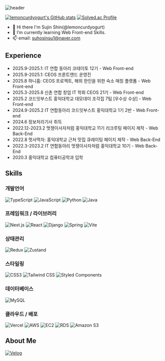 <!--

- 🔭 I’m currently working on ...
- 🌱 I’m currently learning ...
- 👯 I’m looking to collaborate on ...
- 🤔 I’m looking for help with ...
- 💬 Ask me about ...
- 📫 How to reach me: ...
- 😄 Pronouns: ...
- ⚡ Fun fact: ...
-->
![header](https://capsule-render.vercel.app/api?type=venom&color=auto&height=300&section=header&text=Shin%20%Sujin&fontSize=85)

[![lemoncurdyogurt's GitHub stats](https://github-readme-stats.vercel.app/api?username=lemoncurdyogurt&theme=github_dark&show_icons=true&hide=issues)](https://github.com/anuraghazra/github-readme-stats)
[![Solved.ac Profile](http://mazassumnida.wtf/api/generate_badge?boj=suhosinsu1)](https://solved.ac/suhosinsu1)

- 👋 Hi there I'm Sujin Shin(@lemoncurdyogurt)
- 🌱 I’m currently learning Web Front-end Skills.
- 📫 email: suhosinsu1@naver.com

## Experience
* 2025.9-2025.1: IT 연합 동아리 코테이토 12기 - Web Front-end
* 2025.9-2025.1: CEOS 프론트엔드 운영진
* 2025.8 하니홈: CEOS 프로젝트, 해외 한인을 위한 숙소 매칭 플랫폼 - Web Front-end
* 2025.3-2025.8 신촌 연합 창업 IT 학회 CEOS 21기 - Web Front-end
* 2025.2 코드잇부스트 홍익대학교 데모데이 조각집 7팀 [우수상 수상] - Web Front-end
* 2024.9-2025.2 IT 연합동아리 코드잇부스트 홍익대학교 1기 2반 - Web Front-end
* 2024.6 정보처리기사 취득
* 2022.12-2023.2 멋쟁이사자처럼 홍익대학교 11기 리크루팅 페이지 제작 - Web Back-End
* 2022.8 멋사먹자: 홍익대학교 근처 맛집 큐레이팅 페이지 제작 - Web Back-End
* 2022.3-2023.2 IT 연합동아리 멋쟁이사자처럼 홍익대학교 10기 - Web Back-End
* 2020.3 홍익대학교 컴퓨터공학과 입학
## Skills
### 개발언어
![TypeScript](https://img.shields.io/badge/TypeScript-3178C6.svg?&style=for-the-badge&logo=TypeScript&logoColor=white)
![JavaScript](https://img.shields.io/badge/JavaScript-F7DF1E.svg?&style=for-the-badge&logo=JavaScript&logoColor=white)
![Python](https://img.shields.io/badge/Python-3776AB.svg?&style=for-the-badge&logo=Python&logoColor=white)
![Java](https://img.shields.io/badge/Java-007396.svg?&style=for-the-badge&logo=Java&logoColor=white)
### 프레임워크 / 라이브러리
![Next.js](https://img.shields.io/badge/Next.js-000000.svg?&style=for-the-badge&logo=Next.js&logoColor=white)
![React](https://img.shields.io/badge/React-61DAFB.svg?&style=for-the-badge&logo=React&logoColor=white)
![Django](https://img.shields.io/badge/Django-092E20.svg?&style=for-the-badge&logo=Django&logoColor=white)
![Spring](https://img.shields.io/badge/Spring-6DB33F.svg?&style=for-the-badge&logo=Spring&logoColor=white)
![Vite](https://img.shields.io/badge/Vite-646CFF.svg?&style=for-the-badge&logo=Vite&logoColor=white)
### 상태관리
![Redux](https://img.shields.io/badge/Redux-764ABC.svg?&style=for-the-badge&logo=Redux&logoColor=white)
![Zustand](https://img.shields.io/badge/Zustand-000000.svg?&style=for-the-badge&logo=Zustand&logoColor=white)
### 스타일링
![CSS3](https://img.shields.io/badge/CSS3-1572B6.svg?&style=for-the-badge&logo=CSS3&logoColor=white)
![Tailwind CSS](https://img.shields.io/badge/Tailwind_CSS-06B6D4.svg?&style=for-the-badge&logo=Tailwind-CSS&logoColor=white)
![Styled Components](https://img.shields.io/badge/Styled-Components-DB7093.svg?&style=for-the-badge&logo=styled-components&logoColor=white)
### 데이터베이스
![MySQL](https://img.shields.io/badge/MySQL-4479A1.svg?&style=for-the-badge&logo=MySQL&logoColor=white)
### 클라우드 / 배포
![Vercel](https://img.shields.io/badge/Vercel-000000.svg?&style=for-the-badge&logo=Vercel&logoColor=white)
![AWS](https://img.shields.io/badge/AWS-232F3E.svg?&style=for-the-badge&logo=amazonaws&logoColor=white)
![EC2](https://img.shields.io/badge/EC2-FF9900.svg?&style=for-the-badge&logo=amazonec2&logoColor=white)
![RDS](https://img.shields.io/badge/RDS-527FFF.svg?&style=for-the-badge&logo=amazonrds&logoColor=white)
![Amazon S3](https://img.shields.io/badge/AmazonS3-569A31.svg?&style=for-the-badge&logo=amazons3&logoColor=white)


## About Me
[![Velog](https://img.shields.io/badge/Velog-20C997.svg?&style=for-the-badge&logo=Velog&logoColor=white&link=https://velog.io/@lemoncurdyogurt/posts/)](https://velog.io/@lemoncurdyogurt/posts)



